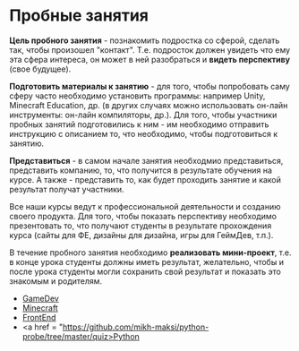 # Пробные занятия
**Цель пробного занятия** - познакомить подростка со сферой, сделать так, чтобы произошел "контакт". Т.е. подросток должен увидеть что ему эта сфера интереса, он может в ней разобраться и **видеть перспективу** (свое будущее).  
  
**Подготовить материалы к занятию** - для того, чтобы попробовать саму сферу часто необходимо установить программы: например Unity, Minecraft Education, др. (в других случаях можно использовать он-лайн инструменты: он-лайн компиляторы, др.).  Для того, чтобы участники пробных занятий подготовились к ним - им необходимо отправить инструкцию с описанием то, что необходимо, чтобы подготовиться к занятию.
  
**Представиться** - в самом начале занятия необходмио представиться, представить компанию, то, что получится в результате обучения на курсе. А также - представить то, как будет проходить занятие и какой результат получат участники.  
  
Все наши курсы ведут к профессиональной деятельности и созданию своего продукта. Для того, чтобы показать перспективу необходимо презентовать то, что получают студенты в результате прохождения курса (сайты для ФЕ, дизайны для дизайна, игры для ГеймДев, т.п.).   
  
В течение пробного занятия необходимо **реализовать мини-проект**, т.е. в конце урока студенты должны иметь результат, желательно, чтобы и после урока студенты могли сохранить свой результат и показать это знакомым и родителям.

* <a href = "https://github.com/mikh-maksi/gamedev-probe">GameDev</a>
* <a href = "https://github.com/mikh-maksi/minecraft-probe">Minecraft</a>
* <a href = "https://github.com/mikh-maksi/frontend-probe">FrontEnd</a>
* <a href = "https://github.com/mikh-maksi/python-probe/tree/master/quiz>Python</a>
